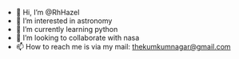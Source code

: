 - 👋 Hi, I’m @RhHazel
- 👀 I’m interested in astronomy
- 🌱 I’m currently learning python
- 💞️ I’m looking to collaborate with nasa
- 📫 How to reach me is via my mail: thekumkumnagar@gmail.com

<!---
RhHazel/RhHazel is a ✨ special ✨ repository because its `README.md` (this file) appears on your GitHub profile.
You can click the Preview link to take a look at your changes.
--->
